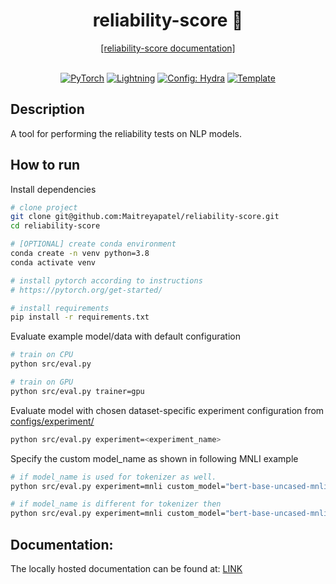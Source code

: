 <div align="center">

<h1> reliability-score 🎯 </h1>

<p align="center">
  <a href="http://149.169.30.58:8000/">[reliability-score documentation]</a>
  <br> <br>
</p>

<a href="https://pytorch.org/get-started/locally/"><img alt="PyTorch" src="https://img.shields.io/badge/PyTorch-ee4c2c?logo=pytorch&logoColor=white"></a>
<a href="https://pytorchlightning.ai/"><img alt="Lightning" src="https://img.shields.io/badge/-Lightning-792ee5?logo=pytorchlightning&logoColor=white"></a>
<a href="https://hydra.cc/"><img alt="Config: Hydra" src="https://img.shields.io/badge/Config-Hydra-89b8cd"></a>
<a href="https://github.com/ashleve/lightning-hydra-template"><img alt="Template" src="https://img.shields.io/badge/-Lightning--Hydra--Template-017F2F?style=flat&logo=github&labelColor=gray"></a><br>

</div>

## Description

A tool for performing the reliability tests on NLP models.

## How to run

Install dependencies

```bash
# clone project
git clone git@github.com:Maitreyapatel/reliability-score.git
cd reliability-score

# [OPTIONAL] create conda environment
conda create -n venv python=3.8
conda activate venv

# install pytorch according to instructions
# https://pytorch.org/get-started/

# install requirements
pip install -r requirements.txt
```

Evaluate example model/data with default configuration

```bash
# train on CPU
python src/eval.py

# train on GPU
python src/eval.py trainer=gpu
```

Evaluate model with chosen dataset-specific experiment configuration from [configs/experiment/](configs/experiment/)

```bash
python src/eval.py experiment=<experiment_name>
```

Specify the custom model_name as shown in following MNLI example

```bash
# if model_name is used for tokenizer as well.
python src/eval.py experiment=mnli custom_model="bert-base-uncased-mnli"

# if model_name is different for tokenizer then
python src/eval.py experiment=mnli custom_model="bert-base-uncased-mnli" custom_model.tokenizer.model_name="ishan/bert-base-uncased-mnli"
```

## Documentation:

The locally hosted documentation can be found at: [LINK](http://149.169.30.58:8000/)
